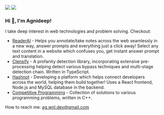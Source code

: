[<img src="https://img.shields.io/badge/linkedin-%230077B5.svg?&style=for-the-badge&logo=linkedin&logoColor=white" />](https://www.linkedin.com/in/agnideep)
[<img src="https://img.shields.io/badge/portfolio-%#d5b6fa.svg?&style=for-the-badge&logoColor=grey" />](https://agnideep.netlify.app/)

### Hi 👋, I'm Agnideep!

I take deep interest in web technologies and problem solving. Checkout:
- [ReaderAI](https://github.com/ag-wnl/readerai) - Helps you annotate/take notes across the web seamlessly in a new way, answer prompts and everything just a click away! Select any text content in a website which confuses you, get instant answer prompt and translation.
- [Clensify](https://github.com/ag-wnl/Clensify) - A profanity detection library, incorporating extensive pre-processing helping detect various bypass techniques and multi-stage detection chain. Written in TypeScript.
- [Hashnot](https://github.com/ag-wnl/hashnot) - Developing a platform which helps connect developers across the world, helping them build together! Uses a React frontend, Node.js and MySQL database in the backend.
- [Competitive Programming](https://github.com/ag-wnl/competitive-programming) - Collection of solutions to various programming problems, written in C++.

How to reach me: ag.wnl.dev@gmail.com
